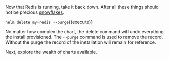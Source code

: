 Now that Redis is running, take it back down. After all these things should not be precious [snowflakes](https://martinfowler.com/bliki/SnowflakeServer.html).

`helm delete my-redis --purge`{{execute}}

No matter how complex the chart, the delete command will undo everything the install provisioned. The `--purge` command is used to remove the record. Without the purge the record of the installation will remain for reference.

Next, explore the wealth of charts available.